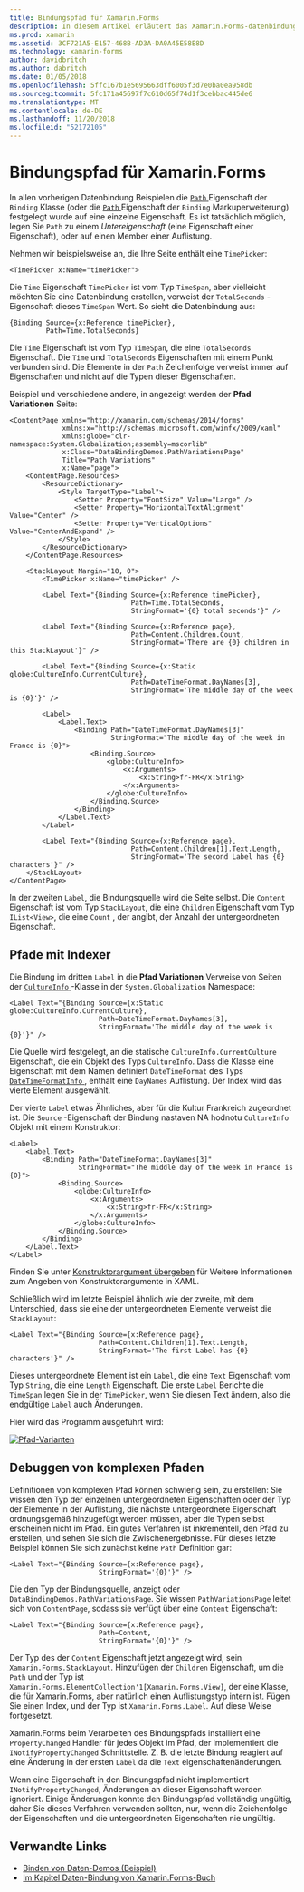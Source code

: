 ```yaml
---
title: Bindungspfad für Xamarin.Forms
description: In diesem Artikel erläutert das Xamarin.Forms-datenbindungen zu verwenden, um den Zugriff auf untergeordnete Eigenschaften und Member der Auflistung mit der Bindungsklasse die Path-Eigenschaft.
ms.prod: xamarin
ms.assetid: 3CF721A5-E157-468B-AD3A-DA0A45E58E8D
ms.technology: xamarin-forms
author: davidbritch
ms.author: dabritch
ms.date: 01/05/2018
ms.openlocfilehash: 5ffc167b1e5695663dff6005f3d7e0ba0ea958db
ms.sourcegitcommit: 5fc171a45697f7c610d65f74d1f3cebbac445de6
ms.translationtype: MT
ms.contentlocale: de-DE
ms.lasthandoff: 11/20/2018
ms.locfileid: "52172105"
---
```

# <a name="xamarinforms-binding-path"></a>Bindungspfad für Xamarin.Forms

In allen vorherigen Datenbindung Beispielen die [ `Path` ](xref:Xamarin.Forms.Binding.Path) Eigenschaft der `Binding` Klasse (oder die [ `Path` ](xref:Xamarin.Forms.Xaml.BindingExtension.Path) Eigenschaft der `Binding` Markuperweiterung) festgelegt wurde auf eine einzelne Eigenschaft. Es ist tatsächlich möglich, legen Sie `Path` zu einem *Untereigenschaft* (eine Eigenschaft einer Eigenschaft), oder auf einen Member einer Auflistung.

Nehmen wir beispielsweise an, die Ihre Seite enthält eine `TimePicker`:

```xaml
<TimePicker x:Name="timePicker">
```

Die `Time` Eigenschaft `TimePicker` ist vom Typ `TimeSpan`, aber vielleicht möchten Sie eine Datenbindung erstellen, verweist der `TotalSeconds` -Eigenschaft dieses `TimeSpan` Wert. So sieht die Datenbindung aus:

```xaml
{Binding Source={x:Reference timePicker},
         Path=Time.TotalSeconds}
```

Die `Time` Eigenschaft ist vom Typ `TimeSpan`, die eine `TotalSeconds` Eigenschaft. Die `Time` und `TotalSeconds` Eigenschaften mit einem Punkt verbunden sind. Die Elemente in der `Path` Zeichenfolge verweist immer auf Eigenschaften und nicht auf die Typen dieser Eigenschaften.

Beispiel und verschiedene andere, in angezeigt werden der **Pfad Variationen** Seite:

```xaml
<ContentPage xmlns="http://xamarin.com/schemas/2014/forms"
             xmlns:x="http://schemas.microsoft.com/winfx/2009/xaml"
             xmlns:globe="clr-namespace:System.Globalization;assembly=mscorlib"
             x:Class="DataBindingDemos.PathVariationsPage"
             Title="Path Variations"
             x:Name="page">
    <ContentPage.Resources>
        <ResourceDictionary>
            <Style TargetType="Label">
                <Setter Property="FontSize" Value="Large" />
                <Setter Property="HorizontalTextAlignment" Value="Center" />
                <Setter Property="VerticalOptions" Value="CenterAndExpand" />
            </Style>
        </ResourceDictionary>
    </ContentPage.Resources>

    <StackLayout Margin="10, 0">
        <TimePicker x:Name="timePicker" />

        <Label Text="{Binding Source={x:Reference timePicker},
                              Path=Time.TotalSeconds,
                              StringFormat='{0} total seconds'}" />

        <Label Text="{Binding Source={x:Reference page},
                              Path=Content.Children.Count,
                              StringFormat='There are {0} children in this StackLayout'}" />

        <Label Text="{Binding Source={x:Static globe:CultureInfo.CurrentCulture},
                              Path=DateTimeFormat.DayNames[3],
                              StringFormat='The middle day of the week is {0}'}" />

        <Label>
            <Label.Text>
                <Binding Path="DateTimeFormat.DayNames[3]"
                         StringFormat="The middle day of the week in France is {0}">
                    <Binding.Source>
                        <globe:CultureInfo>
                            <x:Arguments>
                                <x:String>fr-FR</x:String>
                            </x:Arguments>
                        </globe:CultureInfo>
                    </Binding.Source>
                </Binding>
            </Label.Text>
        </Label>

        <Label Text="{Binding Source={x:Reference page},
                              Path=Content.Children[1].Text.Length,
                              StringFormat='The second Label has {0} characters'}" />
    </StackLayout>
</ContentPage>
```

In der zweiten `Label`, die Bindungsquelle wird die Seite selbst. Die `Content` Eigenschaft ist vom Typ `StackLayout`, die eine `Children` Eigenschaft vom Typ `IList<View>`, die eine `Count` , der angibt, der Anzahl der untergeordneten Eigenschaft.

## <a name="paths-with-indexers"></a>Pfade mit Indexer

Die Bindung im dritten `Label` in die **Pfad Variationen** Verweise von Seiten der [ `CultureInfo` ](xref:System.Globalization.CultureInfo) -Klasse in der `System.Globalization` Namespace:

```xaml
<Label Text="{Binding Source={x:Static globe:CultureInfo.CurrentCulture},
                      Path=DateTimeFormat.DayNames[3],
                      StringFormat='The middle day of the week is {0}'}" />
```

Die Quelle wird festgelegt, an die statische `CultureInfo.CurrentCulture` Eigenschaft, die ein Objekt des Typs `CultureInfo`. Dass die Klasse eine Eigenschaft mit dem Namen definiert `DateTimeFormat` des Typs [ `DateTimeFormatInfo` ](xref:System.Globalization.DateTimeFormatInfo) , enthält eine `DayNames` Auflistung. Der Index wird das vierte Element ausgewählt.

Der vierte `Label` etwas Ähnliches, aber für die Kultur Frankreich zugeordnet ist. Die `Source` -Eigenschaft der Bindung nastaven NA hodnotu `CultureInfo` Objekt mit einem Konstruktor:

```xaml
<Label>
    <Label.Text>
        <Binding Path="DateTimeFormat.DayNames[3]"
                 StringFormat="The middle day of the week in France is {0}">
            <Binding.Source>
                <globe:CultureInfo>
                    <x:Arguments>
                        <x:String>fr-FR</x:String>
                    </x:Arguments>
                </globe:CultureInfo>
            </Binding.Source>
        </Binding>
    </Label.Text>
</Label>
```

Finden Sie unter [Konstruktorargument übergeben](~/xamarin-forms/xaml/passing-arguments.md#constructor_arguments) für Weitere Informationen zum Angeben von Konstruktorargumente in XAML.

Schließlich wird im letzte Beispiel ähnlich wie der zweite, mit dem Unterschied, dass sie eine der untergeordneten Elemente verweist die `StackLayout`:

```xaml
<Label Text="{Binding Source={x:Reference page},
                      Path=Content.Children[1].Text.Length,
                      StringFormat='The first Label has {0} characters'}" />
```

Dieses untergeordnete Element ist ein `Label`, die eine `Text` Eigenschaft vom Typ `String`, die eine `Length` Eigenschaft. Die erste `Label` Berichte die `TimeSpan` legen Sie in der `TimePicker`, wenn Sie diesen Text ändern, also die endgültige `Label` auch Änderungen.

Hier wird das Programm ausgeführt wird:

[![Pfad-Varianten](binding-path-images/pathvariations-small.png "Pfad Variationen")](binding-path-images/pathvariations-large.png#lightbox "Pfad-Varianten")

## <a name="debugging-complex-paths"></a>Debuggen von komplexen Pfaden

Definitionen von komplexen Pfad können schwierig sein, zu erstellen: Sie wissen den Typ der einzelnen untergeordneten Eigenschaften oder der Typ der Elemente in der Auflistung, die nächste untergeordnete Eigenschaft ordnungsgemäß hinzugefügt werden müssen, aber die Typen selbst erscheinen nicht im Pfad. Ein gutes Verfahren ist inkrementell, den Pfad zu erstellen, und sehen Sie sich die Zwischenergebnisse. Für dieses letzte Beispiel können Sie sich zunächst keine `Path` Definition gar:

```xaml
<Label Text="{Binding Source={x:Reference page},
                      StringFormat='{0}'}" />
```

Die den Typ der Bindungsquelle, anzeigt oder `DataBindingDemos.PathVariationsPage`. Sie wissen `PathVariationsPage` leitet sich von `ContentPage`, sodass sie verfügt über eine `Content` Eigenschaft:

```xaml
<Label Text="{Binding Source={x:Reference page},
                      Path=Content,
                      StringFormat='{0}'}" />
```

Der Typ des der `Content` Eigenschaft jetzt angezeigt wird, sein `Xamarin.Forms.StackLayout`. Hinzufügen der `Children` Eigenschaft, um die `Path` und der Typ ist `Xamarin.Forms.ElementCollection'1[Xamarin.Forms.View]`, der eine Klasse, die für Xamarin.Forms, aber natürlich einen Auflistungstyp intern ist. Fügen Sie einen Index, und der Typ ist `Xamarin.Forms.Label`. Auf diese Weise fortgesetzt.

Xamarin.Forms beim Verarbeiten des Bindungspfads installiert eine `PropertyChanged` Handler für jedes Objekt im Pfad, der implementiert die `INotifyPropertyChanged` Schnittstelle. Z. B. die letzte Bindung reagiert auf eine Änderung in der ersten `Label` da die `Text` eigenschaftenänderungen.

Wenn eine Eigenschaft in den Bindungspfad nicht implementiert `INotifyPropertyChanged`, Änderungen an dieser Eigenschaft werden ignoriert. Einige Änderungen konnte den Bindungspfad vollständig ungültig, daher Sie dieses Verfahren verwenden sollten, nur, wenn die Zeichenfolge der Eigenschaften und die untergeordneten Eigenschaften nie ungültig.



## <a name="related-links"></a>Verwandte Links

- [Binden von Daten-Demos (Beispiel)](https://developer.xamarin.com/samples/xamarin-forms/DataBindingDemos/)
- [Im Kapitel Daten-Bindung von Xamarin.Forms-Buch](~/xamarin-forms/creating-mobile-apps-xamarin-forms/summaries/chapter16.md)

